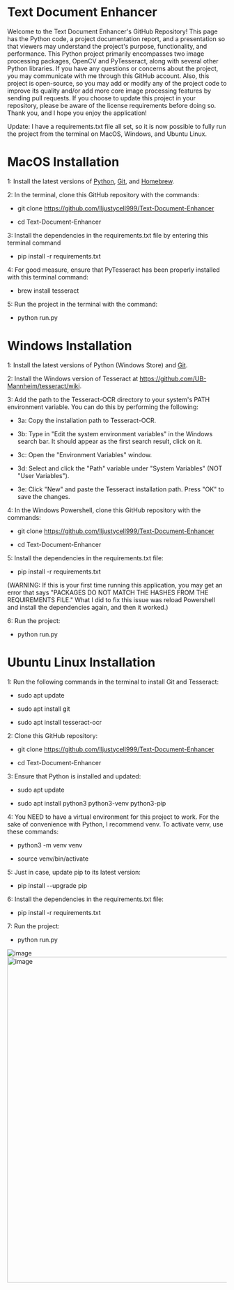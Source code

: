 # Text Document Enhancer

Welcome to the Text Document Enhancer's GitHub Repository! This page has the Python code, a project documentation report, and a presentation so that viewers may understand the project's purpose, functionality, and performance. This Python project primarily encompasses two image processing packages, OpenCV and PyTesseract, along with several other Python libraries. If you have any questions or concerns about the project, you may communicate with me through this GitHub account. Also, this project is open-source, so you may add or modify any of the project code to improve its quality and/or add more core image processing features by sending pull requests. If you choose to update this project in your repository, please be aware of the license requirements before doing so. Thank you, and I hope you enjoy the application!

Update: I have a requirements.txt file all set, so it is now possible to fully run the project from the terminal on MacOS, Windows, and Ubuntu Linux.

# MacOS Installation

1: Install the latest versions of [Python](https://www.python.org/downloads/), [Git](https://git-scm.com/download/mac), and [Homebrew](https://brew.sh/).

2: In the terminal, clone this GitHub repository with the commands:

  * git clone https://github.com/lljustycell999/Text-Document-Enhancer

  * cd Text-Document-Enhancer

3: Install the dependencies in the requirements.txt file by entering this terminal command

  * pip install -r requirements.txt

4: For good measure, ensure that PyTesseract has been properly installed with this terminal command:

  * brew install tesseract

5: Run the project in the terminal with the command:

  * python run.py

# Windows Installation

1: Install the latest versions of Python (Windows Store) and [Git](https://git-scm.com/download/win).

2: Install the Windows version of Tesseract at https://github.com/UB-Mannheim/tesseract/wiki.

3: Add the path to the Tesseract-OCR directory to your system's PATH environment variable. You can do this by performing the following:

  * 3a: Copy the installation path to Tesseract-OCR.
  
  * 3b: Type in "Edit the system environment variables" in the Windows search bar. It should appear as the first search result, click on it.
  
  * 3c: Open the "Environment Variables" window.
  
  * 3d: Select and click the "Path" variable under "System Variables" (NOT "User Variables").
  
  * 3e: Click "New" and paste the Tesseract installation path. Press "OK" to save the changes.

4: In the Windows Powershell, clone this GitHub repository with the commands:

  * git clone https://github.com/lljustycell999/Text-Document-Enhancer

  * cd Text-Document-Enhancer

5: Install the dependencies in the requirements.txt file:

  * pip install -r requirements.txt

(WARNING: If this is your first time running this application, you may get an error that says "PACKAGES DO NOT MATCH THE HASHES FROM THE REQUIREMENTS FILE." What I did to fix this issue was reload Powershell and install the dependencies again, and then it worked.)

6: Run the project:

  * python run.py

# Ubuntu Linux Installation

1: Run the following commands in the terminal to install Git and Tesseract:

  * sudo apt update

  * sudo apt install git
   
  * sudo apt install tesseract-ocr

2: Clone this GitHub repository:

  * git clone https://github.com/lljustycell999/Text-Document-Enhancer

  * cd Text-Document-Enhancer

3: Ensure that Python is installed and updated:

  * sudo apt update

  * sudo apt install python3 python3-venv python3-pip

4: You NEED to have a virtual environment for this project to work. For the sake of convenience with Python, I recommend venv. To activate venv, use these commands:

  * python3 -m venv venv
  
  * source venv/bin/activate

5: Just in case, update pip to its latest version:

  * pip install --upgrade pip

6: Install the dependencies in the requirements.txt file:

  * pip install -r requirements.txt

7: Run the project:

  * python run.py

![image](https://github.com/lljustycell999/Text-Document-Enhancer/assets/123667513/38dcfdfc-3412-4f8d-a8ef-3725abc7ec44)
<img width="748" alt="image" src="https://github.com/lljustycell999/Text-Document-Enhancer/assets/123667513/aa05fc9a-36f2-4141-967d-1bf3229f0a33">

